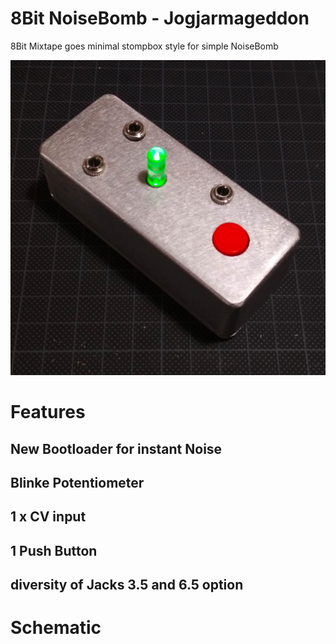 # 8Bit NoiseBomb - Jogjarmageddon

8Bit Mixtape goes minimal stompbox style for simple NoiseBomb


![](https://github.com/8BitMixtape/8Bit_JogjaNoise/raw/master/photos/JogjaNoise_Prototype.jpg)

# Features

## New Bootloader for instant Noise

## Blinke Potentiometer

## 1 x CV input

## 1 Push Button

## diversity of Jacks 3.5 and 6.5 option

# Schematic


